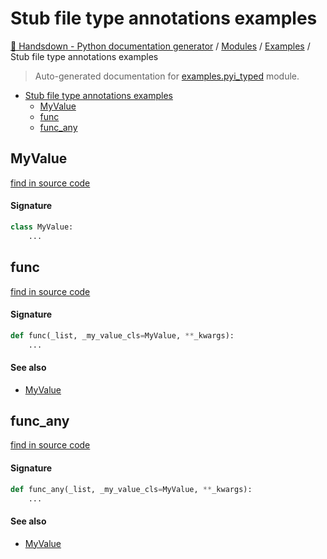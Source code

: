 # Stub file type annotations examples

[🙌 Handsdown - Python documentation generator](../README.md#-handsdown---python-documentation-generator) /
[Modules](../MODULES.md#modules) /
[Examples](index.md#examples) /
Stub file type annotations examples

> Auto-generated documentation for [examples.pyi_typed](https://github.com/vemel/handsdown/blob/main/examples/pyi_typed.py) module.

- [Stub file type annotations examples](#stub-file-type-annotations-examples)
  - [MyValue](#myvalue)
  - [func](#func)
  - [func_any](#func_any)

## MyValue

[find in source code](https://github.com/vemel/handsdown/blob/main/examples/pyi_typed.py#L10)

#### Signature

```python
class MyValue:
    ...
```



## func

[find in source code](https://github.com/vemel/handsdown/blob/main/examples/pyi_typed.py#L14)

#### Signature

```python
def func(_list, _my_value_cls=MyValue, **_kwargs):
    ...
```

#### See also

- [MyValue](#myvalue)



## func_any

[find in source code](https://github.com/vemel/handsdown/blob/main/examples/pyi_typed.py#L18)

#### Signature

```python
def func_any(_list, _my_value_cls=MyValue, **_kwargs):
    ...
```

#### See also

- [MyValue](#myvalue)


